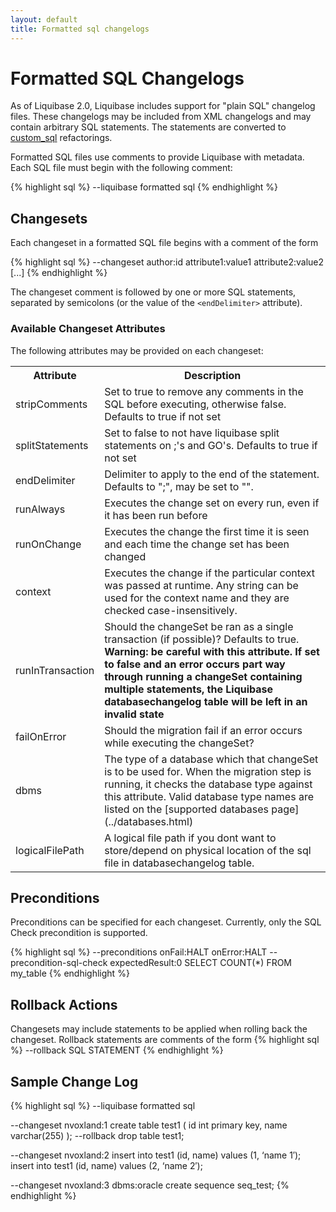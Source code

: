 ```yaml
---
layout: default
title: Formatted sql changelogs
---
```


# Formatted SQL Changelogs #

As of Liquibase 2.0, Liquibase includes support for "plain SQL" changelog files. These changelogs may be included from XML changelogs and may contain arbitrary SQL statements. The statements are converted to [custom_sql](changes/sql.html) refactorings.

Formatted SQL files use comments to provide Liquibase with metadata. Each SQL file must begin with the following comment:

{% highlight sql %}
--liquibase formatted sql
{% endhighlight %}

## Changesets ##

Each changeset in a formatted SQL file begins with a comment of the form

{% highlight sql %}
--changeset author:id attribute1:value1 attribute2:value2 [...]
{% endhighlight %}

The changeset comment is followed by one or more SQL statements, separated by
semicolons (or the value of the `<endDelimiter>` attribute).

### Available Changeset Attributes ##

The following attributes may be provided on each changeset:

<table>
<tr><th>Attribute</th><th>Description</th></tr>
<tr><td>stripComments</td><td>Set to true to remove any comments in the SQL before executing, otherwise false. Defaults to true if not set</td></tr>
<tr><td>splitStatements</td><td>Set to false to not have liquibase split statements on ;'s and GO's. Defaults to true if not set</td></tr>
<tr><td>endDelimiter</td><td>Delimiter to apply to the end of the statement.  Defaults to ";", may be set to "".</td></tr>
<tr><td>runAlways</td><td>Executes the change set on every run, even if it has been run before </td></tr>
<tr><td>runOnChange</td><td>Executes the change the first time it is seen and each time the change set has been changed </td></tr>
<tr><td>context</td><td>Executes the change if the particular context was passed at runtime. Any string can be used for the context name and they are checked case-insensitively. </td></tr>
<tr><td>runInTransaction</td><td>Should the changeSet be ran as a single transaction (if possible)?  Defaults to true.  <b>Warning: be careful with this attribute.  If set to false and an error occurs part way through running a changeSet containing multiple statements, the Liquibase databasechangelog table will be left in an invalid state</b> </td></tr>
<tr><td>failOnError</td><td>Should the migration fail if an error occurs while executing the changeSet? </td></tr>
<tr><td>dbms</td><td>The type of a database which that changeSet is to be used for. When the migration step is running, it checks the database type against this attribute. Valid database type names are listed on the [supported databases page](../databases.html) </td></tr>
<tr><td>logicalFilePath</td><td>A logical file path if you dont want to store/depend on physical location of the sql file in databasechangelog table.</td></tr>
</table>

## Preconditions ##
Preconditions can be specified for each changeset. Currently, only the SQL Check precondition is supported.

{% highlight sql %}
--preconditions onFail:HALT onError:HALT
--precondition-sql-check expectedResult:0 SELECT COUNT(*) FROM my_table
{% endhighlight %}

## Rollback Actions ##

Changesets may include statements to be applied when rolling back the changeset. Rollback statements are comments of the form
{% highlight sql %}
--rollback SQL STATEMENT
{% endhighlight %}

## Sample Change Log ##

{% highlight sql %}
--liquibase formatted sql

--changeset nvoxland:1
create table test1 (
    id int primary key,
    name varchar(255)
);
--rollback drop table test1;

--changeset nvoxland:2
insert into test1 (id, name) values (1, ‘name 1′);
insert into test1 (id, name) values (2, ‘name 2′);

--changeset nvoxland:3 dbms:oracle
create sequence seq_test;
{% endhighlight %}

